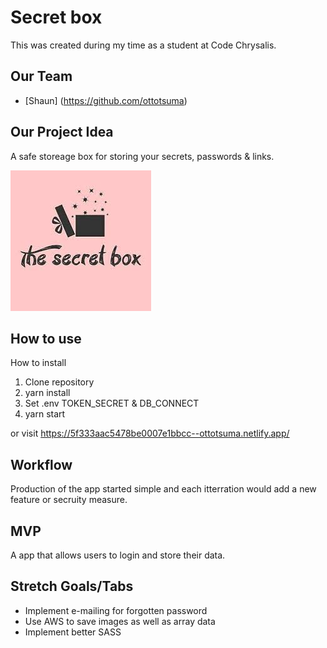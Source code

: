 # Secret box

This was created during my time as a student at Code Chrysalis.

## Our Team

- [Shaun] (https://github.com/ottotsuma)

## Our Project Idea

A safe storeage box for storing your secrets, passwords & links.

![Alt text](client/src/Group1.png?raw=true "Title")

## How to use

How to install
1. Clone repository
2. yarn install
3. Set .env TOKEN_SECRET & DB_CONNECT
4. yarn start

or visit https://5f333aac5478be0007e1bbcc--ottotsuma.netlify.app/

## Workflow

Production of the app started simple and each itterration would add a new feature or secruity measure. 

## MVP

A app that allows users to login and store their data.

## Stretch Goals/Tabs

- Implement e-mailing for forgotten password
- Use AWS to save images as well as array data
- Implement better SASS 
